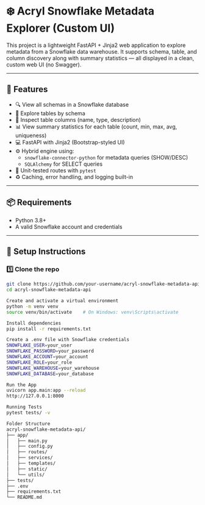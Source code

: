 # ❄️ Acryl Snowflake Metadata Explorer (Custom UI)

This project is a lightweight FastAPI + Jinja2 web application to explore metadata from a Snowflake data warehouse. It supports schema, table, and column discovery along with summary statistics — all displayed in a clean, custom web UI (no Swagger).

---

## 🚀 Features

- 🔍 View all schemas in a Snowflake database
- 📂 Explore tables by schema
- 🧱 Inspect table columns (name, type, description)
- 📊 View summary statistics for each table (count, min, max, avg, uniqueness)
- 💻 FastAPI with Jinja2 (Bootstrap-styled UI)
- ⚙️ Hybrid engine using:
  - `snowflake-connector-python` for metadata queries (SHOW/DESC)
  - `SQLAlchemy` for SELECT queries
- 🧪 Unit-tested routes with `pytest`
- ♻️ Caching, error handling, and logging built-in

---

## 📦 Requirements

- Python 3.8+
- A valid Snowflake account and credentials

---

## 🔧 Setup Instructions

### 1️⃣ Clone the repo

```bash
git clone https://github.com/your-username/acryl-snowflake-metadata-api.git
cd acryl-snowflake-metadata-api

Create and activate a virtual environment
python -m venv venv
source venv/bin/activate    # On Windows: venv\Scripts\activate

Install dependencies
pip install -r requirements.txt

Create a .env file with Snowflake credentials
SNOWFLAKE_USER=your_user
SNOWFLAKE_PASSWORD=your_password
SNOWFLAKE_ACCOUNT=your_account
SNOWFLAKE_ROLE=your_role
SNOWFLAKE_WAREHOUSE=your_warehouse
SNOWFLAKE_DATABASE=your_database

Run the App
uvicorn app.main:app --reload
http://127.0.0.1:8000

Running Tests
pytest tests/ -v

Folder Structure
acryl-snowflake-metadata-api/
├── app/
│   ├── main.py
│   ├── config.py
│   ├── routes/
│   ├── services/
│   ├── templates/
│   ├── static/
│   └── utils/
├── tests/
├── .env
├── requirements.txt
└── README.md
